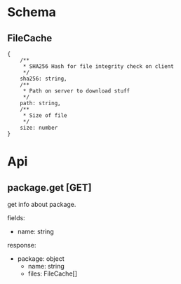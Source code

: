 # Schema
## FileCache
```
{
    /**
     * SHA256 Hash for file integrity check on client
     */
    sha256: string,
    /**
     * Path on server to download stuff
     */
    path: string,
    /**
     * Size of file
     */
    size: number
}
```
# Api
## package.get [GET]
get info about package.

fields:
- name: string

response:
- package: object
    - name: string
    - files: FileCache[]